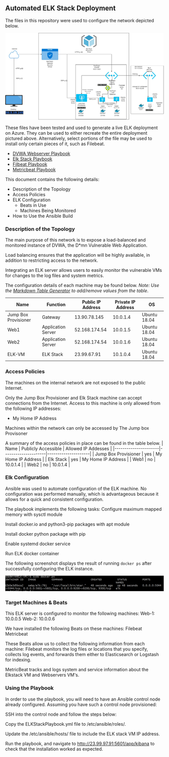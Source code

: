 ## Automated ELK Stack Deployment

The files in this repository were used to configure the network depicted below.

![](https://github.com/pstrang07/ElkStack/blob/main/Diagrams/AzureProject-Page-1.jpg)

These files have been tested and used to generate a live ELK deployment on Azure. They can be used to either recreate the entire deployment pictured above. Alternatively, select portions of the file may be used to install only certain pieces of it, such as Filebeat.

  - [DVWA Webserver Playbook](https://github.com/pstrang07/ElkStack/blob/main/Ansible/DVWAWebserverPlaybook.yml)
 - [Elk Stack Playbook](https://github.com/pstrang07/ElkStack/blob/main/Ansible/Elkplaybook.yml)
 - [Filbeat Playbook](https://github.com/pstrang07/ElkStack/blob/main/Ansible/Filebeat-playbook.cfg)
 - [Metricbeat Playbook](https://github.com/pstrang07/ElkStack/blob/main/Ansible/Metricbeat-playbook.yml)

This document contains the following details:
- Description of the Topology
- Access Policies
- ELK Configuration
  - Beats in Use
  - Machines Being Monitored
- How to Use the Ansible Build


### Description of the Topology

The main purpose of this network is to expose a load-balanced and monitored instance of DVWA, the D*mn Vulnerable Web Application.

Load balancing ensures that the application will be highly available, in addition to restricting access to the network.

Integrating an ELK server allows users to easily monitor the vulnerable VMs for changes to the log files and system metrics.

The configuration details of each machine may be found below.
_Note: Use the [Markdown Table Generator](http://www.tablesgenerator.com/markdown_tables) to add/remove values from the table_.


| Name                 | Function           | Public IP Address | Private IP Address | OS           |
|----------------------|--------------------|-------------------|--------------------|--------------|
| Jump Box Provisioner | Gateway            | 13.90.78.145      | 10.0.1.4           | Ubuntu 18.04 |
| Web1                 | Application Server | 52.168.174.54     | 10.0.1.5           | Ubuntu 18.04 |
| Web2                 | Application Server | 52.168.174.54     | 10.0.1.6           | Ubuntu 18.04 |
| ELK-VM               | ELK Stack          | 23.99.67.91       | 10.1.0.4           | Ubuntu 18.04 |

### Access Policies

The machines on the internal network are not exposed to the public Internet. 

Only the Jump Box Provisioner and Elk Stack machine can accept connections from the Internet. Access to this machine is only allowed from the following IP addresses:

 - My Home IP Address

Machines within the network can only be accessed by The Jump box Provisoner

A summary of the access policies in place can be found in the table below.
| Name                 | Publicly Accessible | Allowed IP Addesses |
|----------------------|---------------------|---------------------|
| Jump Box Provisioner | yes                 | My Home IP Address  |
| Elk Stack            | yes                 | My Home IP Address  |
| Web1                 | no                  | 10.0.1.4            |
| Web2                 | no                  | 10.0.1.4            |

### Elk Configuration

Ansible was used to automate configuration of the ELK machine. No configuration was performed manually, which is advantageous because it allows for a quick and consistent configuration. 

The playbook implements the following tasks:
Configure maximum mapped memory with sysctl module

Install docker.io and python3-pip packages with apt module

Install docker python package with pip

Enable systemd docker service

Run ELK docker container

The following screenshot displays the result of running `docker ps` after successfully configuring the ELK instance.

![](https://github.com/pstrang07/ElkStack/blob/main/Diagrams/docker_ps.png)

### Target Machines & Beats
This ELK server is configured to monitor the following machines:
Web-1: 10.0.0.5
Web-2: 10.0.0.6

We have installed the following Beats on these machines:
Filebeat
Metricbeat

These Beats allow us to collect the following information from each machine:
Filebeat monitors the log files or locations that you specify, collects log events, and forwards them either to Elasticsearch or Logstash for indexing.

MetricBeat tracks and logs system and service information about the Elkstack VM and Webservers VM's.

### Using the Playbook
In order to use the playbook, you will need to have an Ansible control node already configured. Assuming you have such a control node provisioned: 

SSH into the control node and follow the steps below:

Copy the ELKStackPlaybook.yml file to /etc/ansible/roles/.

Update the /etc/ansible/hosts/ file to include the ELK stack VM IP address.

Run the playbook, and navigate to http://23.99.97.91:5601/app/kibana to check that the installation worked as expected.


